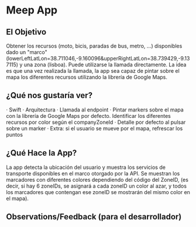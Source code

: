 
#  Meep App

## El Objetivo

Obtener los recursos (moto, bicis, paradas de bus, metro, ...) disponibles dado un "marco" (lowerLeftLatLon=38.711046,-9.160096&upperRightLatLon=38.739429,-9.137115) y una zona (lisboa). Puede utilizarse la llamada directamente. La idea es que una vez realizada la llamada, la app sea capaz de pintar sobre el mapa los diferentes recursos utilizando la librería de Google Maps.


## ¿Qué nos gustaría ver?
· Swift
· Arquitectura
· Llamada al endpoint
· Pintar markers sobre el mapa con la librería de Google Maps por defecto. Identificar los diferentes recursos por color según el companyZoneId
· Detalle por defecto al pulsar sobre un marker
· Extra: si el usuario se mueve por el mapa, refrescar los puntos


## ¿Qué Hace la App?

La app detecta la ubicación del usuario y muestra los servicios de transporte disponibles en el marco otorgado por la API. Se muestran los marcadores con diferentes colores dependiendo del código del ZoneID, (es decir, si hay 6 zoneIDs, se asignará a cada zoneID un color al azar, y todos los marcadores que contengan ese zoneID se mostrarán del mismo color en el mapa). 


## Observations/Feedback (para el desarrollador)
